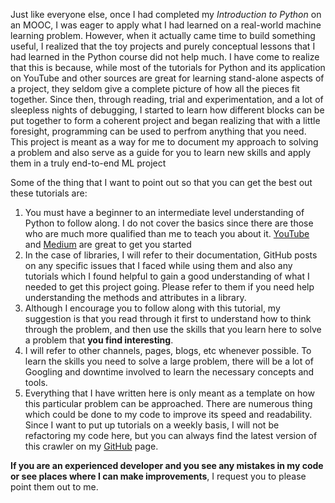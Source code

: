 Just like everyone else, once I had completed my *Introduction to Python* on an MOOC, I was eager to apply what I had learned on a real-world machine learning problem. However, when it actually came time to build something useful, I realized that the toy projects and purely conceptual lessons that I had learned in the Python course did not help much. I have come to realize that this is because, while most of the tutorials for Python and its application on YouTube and other sources are great for learning stand-alone aspects of a project, they seldom give a complete picture of how all the pieces fit together. Since then, through reading, trial and experimentation, and a lot of sleepless nights of debugging, I started to learn how different blocks can be put together to form a coherent project and began realizing that with a little foresight, programming can be used to perfrom anything that you need. This project is meant as a way for me to document my approach to solving a problem and also serve as a guide for you to learn new skills and apply them in a truly end-to-end ML project

Some of the thing that I want to point out so that you can get the best out these tutorials are:
1. You must have a beginner to an intermediate level understanding of Python to follow along. I do not cover the basics since there are those who are much more qualified than me to teach you about it. [YouTube](https://www.youtube.com/watch?v=YYXdXT2l-Gg&list=PL-osiE80TeTt2d9bfVyTiXJA-UTHn6WwU) and [Medium](https://medium.com/topic/programming) are great to get you started
2. In the case of libraries, I will refer to their documentation, GitHub posts on any specific issues that I faced while using them and also any tutorials which I found helpful to gain a good understanding of what I needed to get this project going. Please refer to them if you need help understanding the methods and attributes in a library.
3. Although I encourage you to follow along with this tutorial, my suggestion is that you read through it first to understand how to think through the problem, and then use the skills that you learn here to solve a problem that **you find interesting**.
4. I will refer to other channels, pages, blogs, etc whenever possible. To learn the skills you need to solve a large problem, there will be a lot of Googling and downtime involved to learn the necessary concepts and tools.
5. Everything that I have written here is only meant as a template on how this particular problem can be approached. There are numerous thing which could be done to my code to improve its speed and readability. Since I want to put up tutorials on a weekly basis, I will not be refactoring my code here, but you can always find the latest version of this crawler on my [GitHub](https://github.com/Kawarjeet) page.

**If you are an experienced developer and you see any mistakes in my code or see places where I can make improvements**, I request you to please point them out to me.
